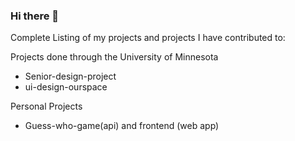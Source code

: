 ### Hi there 👋

Complete Listing of my projects and projects I have contributed to:

Projects done through the University of Minnesota
 - Senior-design-project
 - ui-design-ourspace
 
Personal Projects
 - Guess-who-game(api) and frontend (web app)

<!--
**jakebeckstrom/jakebeckstrom** is a ✨ _special_ ✨ repository because its `README.md` (this file) appears on your GitHub profile.

Here are some ideas to get you started:

- 🔭 I’m currently working on ...
- 🌱 I’m currently learning ...
- 👯 I’m looking to collaborate on ...
- 🤔 I’m looking for help with ...
- 💬 Ask me about ...
- 📫 How to reach me: ...
- 😄 Pronouns: ...
- ⚡ Fun fact: ...
-->
